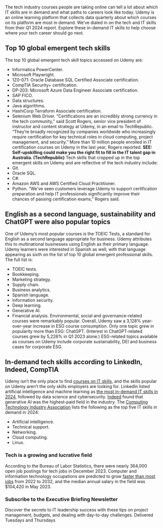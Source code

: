 The tech industry courses people are taking online can tell a lot about which IT skills are in demand and what paths to careers look like today.
Udemy is an online learning platform that collects data quarterly about which courses on its platform are most in demand. We’ve dialed in on the tech and IT skills from their Q1 2024 report. Explore these in-demand IT skills to help choose where your tech career should go next.
## Top 10 global emergent tech skills
The top 10 global emergent tech skill topics accessed on Udemy are:
- Informatica PowerCenter.
- Microsoft Playwright.
- 1Z0-071: Oracle Database SQL Certified Associate certification.
- CompTIA Security+ certification.
- DP-203: Microsoft Azure Data Engineer Associate certification.
- SAP FICO.
- Data structures.
- Java algorithms.
- HashiCorp Terraform Associate certification.
- Selenium Web Driver.
“Certifications are an incredibly strong currency in the tech community,” said Scott Rogers, senior vice president of instructor and content strategy at Udemy, in an email to TechRepublic. “They’re broadly recognized by companies worldwide who increasingly require certification for key technical roles in cloud computing, project management, and security.”
More than 10 million people enrolled in IT certification courses on Udemy in the last year, Rogers reported.
**SEE: Self-upskilling could make you the right fit to fill in the IT talent gap in Australia. (TechRepublic)**
Tech skills that cropped up in the top emergent skills on Udemy and are reflective of the tech industry include:
- Git.
- Oracle SQL.
- C#.
- Amazon AWS and AWS Certified Cloud Practitioner.
- Python.
“We’ve seen customers leverage Udemy to support certification preparation and help IT professionals significantly improve their chances of passing certification exams,” Rogers said.
## English as a second language, sustainability and ChatGPT were also popular topics
One of Udemy’s most popular courses is the TOEIC Tests, a standard for English as a second language appropriate for business. Udemy attributes this to multinational businesses using English as their primary language. Udemy learners were interested in Spanish as well, with that language appearing as sixth on the list of top 10 global emergent professional skills.
The full list is:
- TOEIC tests.
- Bookkeeping.
- Marketing strategy.
- Supply chain.
- Business analytics.
- Spanish language.
- Information security.
- Deep learning.
- Generative AI.
- Financial analysis.
Environmental, social and governance-related courses were remarkably popular. Overall, Udemy saw a 3,128% year-over-year increase in ESG course consumption. Only one topic grew in popularity more than ESG: ChatGPT. (Interest in ChatGPT-related courses grew by 5,226% in Q1 2023 alone.) ESG-related topics available as courses on Udemy include corporate sustainability, DEI and business cases for corporate ESG.
## In-demand tech skills according to LinkedIn, Indeed, CompTIA
Udemy isn’t the only place to find
[courses on IT skills](https://www.techrepublic.com/article/best-online-course-platforms/), and the skills popular on Udemy aren’t the only skills employers are looking for.
LinkedIn listed artificial intelligence and machine learning as
[the most in-demand IT skills in 2024](https://www.linkedin.com/pulse/top-10-in-demand-tech-skills-2024-fuel-recruitment-hd8ye/), followed by data science and cybersecurity. [Indeed](https://www.techrepublic.com/article/indeed-highest-paid-tech-skills/) found that generative AI was the highest-paid field in the industry. The [Computing Technology Industry Association](https://www.comptia.org/blog/top-it-skills-in-demand) lists the following as the top five IT skills in demand in 2024:
- Artificial intelligence.
- Technical support.
- Networking.
- Cloud computing.
- Linux.
### Tech is a growing and lucrative field
According to the Bureau of Labor Statistics, there were nearly 364,000 open job postings for tech jobs in December 2023. Computer and information technology occupations are predicted to grow
[faster than most jobs](https://www.bls.gov/ooh/computer-and-information-technology/home.htm) from 2022 to 2032, and the median annual salary in the field was $104,420 in May 2023.
### Subscribe to the Executive Briefing Newsletter
Discover the secrets to IT leadership success with these tips on project management, budgets, and dealing with day-to-day challenges. Delivered Tuesdays and Thursdays